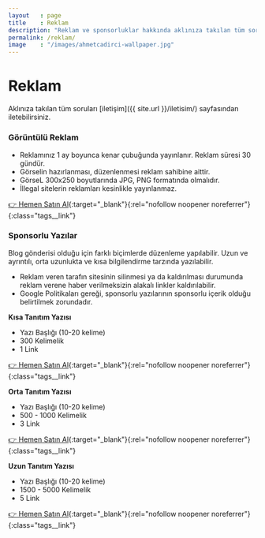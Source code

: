 ```yaml
---
layout   : page
title    : Reklam
description: "Reklam ve sponsorluklar hakkında aklınıza takılan tüm soruları iletişim sayfasından iletebilirsiniz. "
permalink: /reklam/
image    : "/images/ahmetcadirci-wallpaper.jpg"
---
```


<h1 style="font-size: 30px">Reklam</h1>

Aklınıza takılan tüm soruları [iletişim]({{ site.url }}/iletisim/) sayfasından iletebilirsiniz. 

### Görüntülü Reklam

- Reklamınız 1 ay boyunca kenar çubuğunda yayınlanır. Reklam süresi 30 gündür.
- Görselin hazırlanması, düzenlenmesi reklam sahibine aittir.
- GörseL 300x250 boyutlarında JPG, PNG formatında olmalıdır.
- İllegal sitelerin reklamları kesinlikle yayınlanmaz.

[👉 Hemen Satın Al](https://bit.ly/3e799kk){:target="_blank"}{:rel="nofollow noopener noreferrer"}{:class="tags__link"}

### Sponsorlu Yazılar

Blog gönderisi olduğu için farklı biçimlerde düzenleme yapılabilir. Uzun ve ayrıntılı, orta uzunlukta ve kısa bilgilendirme tarzında yazılabilir. 

- Reklam veren tarafın sitesinin silinmesi ya da kaldırılması durumunda reklam verene haber verilmeksizin alakalı linkler kaldırılabilir.
- Google Politikaları gereği, sponsorlu yazılarının sponsorlu içerik olduğu belirtilmek zorundadır.

**Kısa Tanıtım Yazısı**

- Yazı Başlığı (10-20 kelime)
- 300 Kelimelik
- 1 Link

[👉 Hemen Satın Al](https://bit.ly/2Z8CWEU){:target="_blank"}{:rel="nofollow noopener noreferrer"}{:class="tags__link"}

**Orta Tanıtım Yazısı**
- Yazı Başlığı (10-20 kelime)
- 500 - 1000 Kelimelik
- 3 Link

[👉 Hemen Satın Al](https://bit.ly/3iELc7z){:target="_blank"}{:rel="nofollow noopener noreferrer"}{:class="tags__link"}

**Uzun Tanıtım Yazısı**
- Yazı Başlığı (10-20 kelime)
- 1500 - 5000 Kelimelik
- 5 Link

[👉 Hemen Satın Al](https://bit.ly/3f8KKMI){:target="_blank"}{:rel="nofollow noopener noreferrer"}{:class="tags__link"}

